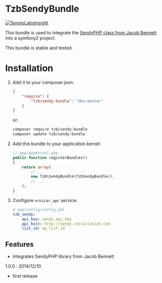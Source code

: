 TzbSendyBundle
===============

[![SensioLabsInsight](https://insight.sensiolabs.com/projects/df46d30d-af90-4e31-b5af-c7dc4f4bd139/big.png)](https://insight.sensiolabs.com/projects/df46d30d-af90-4e31-b5af-c7dc4f4bd139)

This bundle is used to integrate the [SendyPHP class from Jacob Bennett](https://github.com/JacobBennett/SendyPHP) into a symfony2 project.

This bundle is stable and tested.

Installation
============

1. Add it to your composer.json:

    ```json
    {
        "require": {
            "tzb/sendy-bundle": "dev-master"
        }
    }
    ```

    or:

    ```sh
    composer require tzb/sendy-bundle
    composer update tzb/sendy-bundle
    ```

2. Add this bundle to your application kernel:

    ```php
    // app/AppKernel.php
    public function registerBundles()
    {
        return array(
            // ...
            new Tzb\SendyBundle\TzbSendyBundle(),
            // ...
        );
    }
    ```

3. Configure `ornicar_apc` service:

    ```yaml
    # app/config/config.yml
    tzb_sendy:
        api_key: sendy_api_key
        api_host: http://sendy.installation.com
        list_id: my_list_id
    ```

Features
--------

* Integrates SendyPHP library from Jacob Bennett

1.0.0 : 2014/12/10

* first release
